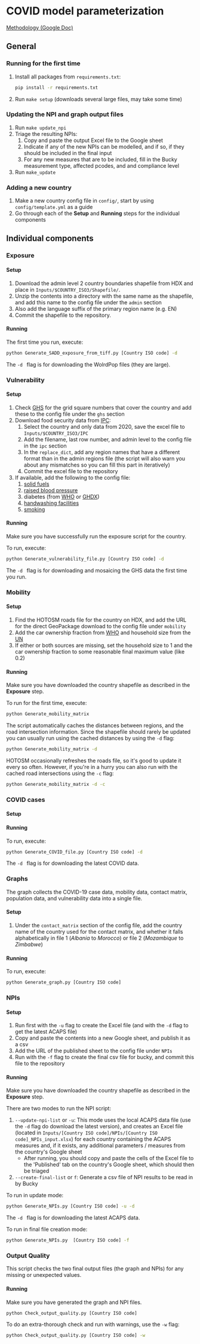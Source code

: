 # COVID model parameterization

[Methodology (Google Doc)](https://docs.google.com/document/d/1Izusop2liq3bvcDEG3l-ttQnt0a-fw037fBId2Y6fRw/edit?usp=sharing)

## General

### Running for the first time

1. Install all packages from `requirements.txt`:
     ``` bash
     pip install -r requirements.txt
     ```
2. Run `make setup` (downloads several large files, may take some time)

### Updating the NPI and graph output files

1. Run `make update_npi`
2. Triage the resulting NPIs:
    1. Copy and paste the output Excel file to the Google sheet
    2. Indicate if any of the new NPIs can be modelled, and if so, if they should be included
       in the final input
    3. For any new measures that are to be included, fill in the Bucky measurement type, affected pcodes, and 
       and compliance level
3. Run `make_update`

### Adding a new country

1. Make a new country config file in `config/`, start by 
   using `config/template.yml` as a guide
2. Go through each of the **Setup** and **Running** steps for the individual components

## Individual components

### Exposure

#### Setup

1. Download the admin level 2 country boundaries shapefile from HDX and place in `Inputs/$COUNTRY_ISO3/Shapefile/`. 
2. Unzip the contents into a directory with the same name as the shapefile, and add this name to the config file 
  under the `admin` section 
3. Also add the language suffix of the primary region name (e.g. EN) 
4. Commit the shapefile to the repository.

#### Running
The first time you run, execute:
```bash
python Generate_SADD_exposure_from_tiff.py [Country ISO code] -d
```
The `-d ` flag is for downloading the WolrdPop files (they are large). 


### Vulnerability

#### Setup

1. Check [GHS](https://ghsl.jrc.ec.europa.eu/download.php) for the grid square numbers that cover the country
  and add these to the config file under the `ghs` section
2. Download food security data from [IPC](http://www.ipcinfo.org/ipc-country-analysis/population-tracking-tool/en/):
   1. Select the country and only data from 2020, save the excel file to `Inputs/$COUNTRY_ISO3/IPC`
   2. Add the filename, last row number, and admin level to the config file in the `ipc` section
   3. In the `replace_dict`, add any region names that have a different format than in the admin regions file
     (the script will also warn you about any mismatches so you can fill this part in iteratively)
   4. Commit the excel file to the repository
3. If available, add the following to the config file:
   1. [solid fuels](https://apps.who.int/gho/data/node.main.135?lang=en)
   2. [raised blood pressure](https://www.who.int/nmh/countries)
   3. diabetes (from [WHO](https://www.who.int/nmh/countries) or [GHDX](http://ghdx.healthdata.org/countries))
   4. [handwashing facilities](https://washdata.org/data/downloads#WLD)
   5. [smoking](https://vizhub.healthdata.org/tobacco/) 
 
#### Running 

Make sure you have successfully run the exposure script for the country.

To run, execute:
```bash
python Generate_vulnerability_file.py [Country ISO code] -d
```
The `-d ` flag is for downloading and mosaicing the GHS data the first time you run.


### Mobility

#### Setup

1. Find the HOTOSM roads file for the country on HDX, and add the URL for the direct GeoPackage download
   to the config file under `mobility` 
2. Add the car ownership fraction from 
  [WHO](https://www.who.int/violence_injury_prevention/road_safety_status/country_profiles/en/)
  and household size from the [UN](https://population.un.org/Household/index.html#/countries/)
3. If either or both sources are missing, set the household size to 1 and the car ownership fraction
  to some reasonable final maximum value (like 0.2)

#### Running

Make sure you have downloaded the country shapefile as described in the **Exposure** step. 

To run for the first time, execute:
``` bash
python Generate_mobility_matrix
```
The script automatically caches the distances between regions, and the road intersection information.
Since the shapefile should rarely be updated you can usually run using the cached distances by using the `-d` flag:
```bash
python Generate_mobility_matrix -d
```
HOTOSM occasionally refreshes the roads file, so it's good to update it every so often. However, 
if you're in a hurry you can also run with the cached road intersections using the `-c` flag:
```bash
python Generate_mobility_matrix -d -c
```

### COVID cases

#### Setup

#### Running
To run, execute: 
```bash
python Generate_COVID_file.py [Country ISO code] -d
```
The `-d ` flag is for downloading the latest COVID data.


### Graphs
The graph collects the COVID-19 case data, mobility data, contact matrix, population data, and vulnerability data
into a single file.

#### Setup
1. Under the `contact_matrix` section of the config file, add the country name of the country used for 
   the contact matrix, and whether it falls alphabetically in file 1 (_Albania_ to _Morocco_) or
   file 2 (_Mozambique_ to _Zimbabwe_)

#### Running 
To run, execute:
```bash
python Generate_graph.py [Country ISO code]
```

### NPIs

#### Setup

1. Run first with the `-u` flag to create the Excel file (and with the `-d` flag to get the latest
  ACAPS file)
2. Copy and paste the contents into a new Google sheet, and publish it as a csv
3. Add the URL of the published sheet to the config file under `NPIs`  
4. Run with the `-f` flag to create the final csv file for bucky, and commit this file to the repository

#### Running

Make sure you have downloaded the country shapefile as described in the **Exposure** step. 

There are two modes to run the NPI script:
1. `--update-npi-list` or `-u`: This mode uses the local ACAPS data file (use the `-d` flag do download
     the latest version), and creates an Excel file 
    (located in `Inputs/[Country ISO code]/NPIs/[Country ISO code]_NPIs_input.xlsx`)
    for each country containing the ACAPS measures and, if it exists, any additional parameters / measures
    from the country's Google sheet
    - After running, you should copy and paste the cells of the Excel file to the 'Published' tab
      on the country's Google sheet, which should then be triaged
2. `--create-final-list` or `f`: Generate a csv file of NPI results to be read in by Bucky 

To run in update mode:
```bash
python Generate_NPIs.py [Country ISO code] -u -d
```
The `-d ` flag is for downloading the latest ACAPS data.

To run in final file creation mode: 
```bash
python Generate_NPIs.py  [Country ISO code] -f 
```

### Output Quality

This script checks the two final output files (the graph and NPIs) for any missing or unexpected values.

#### Running
Make sure you have generated the graph and NPI files.
```bash
python Check_output_quality.py [Country ISO code]
```
To do an extra-thorough check and run with warnings, use the `-w` flag:
```bash
python Check_output_quality.py [Country ISO code] -w
```